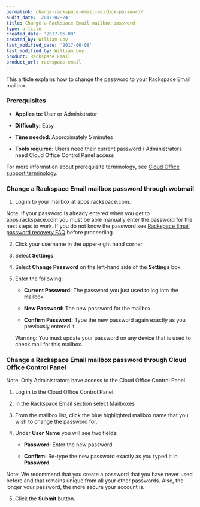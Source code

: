 ```yaml
---
permalink: change-rackspace-email-mailbox-password/
audit_date: '2017-02-24'
title: Change a Rackspace Email mailbox password
type: article
created_date: '2017-06-08'
created_by: William Loy
last_modified_date: '2017-06-08'
last_modified_by: William Loy
product: Rackspace Email
product_url: rackspace-email
---
```


This article explains how to change the password to your Rackspace Email mailbox.

### Prerequisites

- **Applies to:** User or Administrator

- **Difficulty:** Easy

- **Time needed:** Approximately 5 minutes

- **Tools required:**  Users need their current password /  Administrators need Cloud Office Control Panel access

For more information about prerequisite terminology, see [Cloud Office support terminology](/how-to/cloud-office-support-terminology).


### Change a Rackspace Email mailbox password through webmail

1. Log in to your mailbox at apps.rackspace.com.

Note: If your password is already entered when you get to apps.rackspace.com you must be able manually enter the password for the next steps to work.
If you do not know the password see [Rackspace Email password recovery FAQ](/how-to/rackspace-email-password-recovery-faq/) before proceeding.

2. Click your username in the upper-right hand corner.

3. Select **Settings**.

<!--add screen shot file RSEchangepasswordSC1.png-->

4. Select **Change Password** on the left-hand side of the **Settings** box.

<!--add screen shot file RSEchangepasswordSC2.png-->

5. Enter the following:

    - **Current Password:** The password you just used to log into the mailbox.

    - **New Password:** The new password for the mailbox.

    - **Confirm Password:** Type the new password again exactly as you previously entered it.

    Warning: You must update your password on any device that is used to check mail for this mailbox.

### Change a Rackspace Email mailbox password through Cloud Office Control Panel

Note: Only Administrators have access to the Cloud Office Control Panel.

1. Log in to the Cloud Office Control Panel.

2. In the Rackspace Email section select Mailboxes

<!--add screen shot file RSEpasswordresetCPSC1.png-->

3. From the mailbox list, click the blue highlighted mailbox name that you wish to change the password for.

<!--add screen shot file RSEpasswordresetCPSC2.png-->

4. Under **User Name** you will see two fields:

      - **Password:** Enter the new password

      - **Confirm:** Re-type the new password exactly as you typed it in **Password**

Note: We recommend that you create a password that you have never used before and that remains unique from all your other passwords. Also, the longer your password, the more secure your account is.

5. Click the **Submit** button.

<!--add screen shot file RSEpasswordresetCPSC3.png-->
